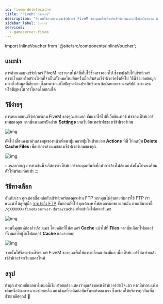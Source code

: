 ```yaml
---
id: fivem-deletecache
title: "FiveM: ล้างแคช"
description: "ค้นพบวิธีการล้างแคชเซิร์ฟเวอร์ FiveM ของคุณเพื่อเพิ่มประสิทธิภาพและแก้ไขข้อผิดพลาด เพื่อประสบการณ์การเล่นเกมที่ลื่นไหลขึ้น → เรียนรู้เพิ่มเติมตอนนี้"
sidebar_label: ลบแคช
services:
  - gameserver-fivem
---
```


import InlineVoucher from '@site/src/components/InlineVoucher';



## แนะนำ

การล้างแคชบนเซิร์ฟเวอร์ FiveM จะช่วยลบไฟล์ที่เก็บไว้ชั่วคราวออกไป ซึ่งจะบังคับให้เซิร์ฟเวอร์ดาวน์โหลดหรือสร้างไฟล์ที่จำเป็นทั้งหมดใหม่อีกครั้งเมื่อเริ่มต้นเซิร์ฟเวอร์ครั้งถัดไป วิธีนี้ช่วยลบข้อมูลเก่าหรือข้อมูลที่เสียหาย ซึ่งสามารถแก้ไขปัญหาด้านประสิทธิภาพ ข้อผิดพลาดของสคริปต์ การแครช หรือปัญหาในการโหลดโลกเกมได้

<InlineVoucher />

## วิธีง่ายๆ

การลบแคชบนเซิร์ฟเวอร์เกม FiveM ของคุณง่ายมาก ขั้นแรกให้ไปที่เว็บอินเทอร์เฟซของเซิร์ฟเวอร์เกมของคุณ จากนั้นหาและเปิดส่วน **Settings** บนเว็บอินเทอร์เฟซของเซิร์ฟเวอร์เกม



![img](https://screensaver01.zap-hosting.com/index.php/s/nizHMSk7oXCsJS4/download)



ถัดไป เลื่อนลงมาด้านล่างสุดของหน้าเพื่อหาปุ่มหลายปุ่มในส่วนย่อย **Actions** ที่นี่ ให้กดปุ่ม **Delete Cache Files** เพื่อทำการล้างแคชของเซิร์ฟเวอร์เกมของคุณ

![img](https://screensaver01.zap-hosting.com/index.php/s/A2RiTo8gJiTibGR/download)

:::warning 
การทำเช่นนี้จะรีสตาร์ทเซิร์ฟเวอร์ของคุณทันทีเพื่อทำการล้างไฟล์แคช ดังนั้นโปรดเตรียมตัวให้พร้อมก่อนทำ
:::


## วิธีทางเลือก

อันดับแรก คุณต้องเชื่อมต่อกับเซิร์ฟเวอร์ของคุณผ่าน FTP หากคุณไม่คุ้นเคยกับการใช้ FTP เราแนะนำให้ดูที่คู่มือ [การเข้าถึง FTP](gameserver-ftpaccess.md) ขั้นตอนถัดไป คุณต้องหาโฟลเดอร์แคชและลบมัน ตามเส้นทางนี้ `/gXXXXXX/fivem/server-data/cache` เพื่อเข้าถึงโฟลเดอร์แคช

![img](https://screensaver01.zap-hosting.com/index.php/s/dfpssTy8KL7B3cK/download)

ตอนนี้คุณแค่ต้องล้าง/ลบแคช โดยคลิกที่โฟลเดอร์ **Cache** แล้วไปที่ **Files** จากนั้นเลือกโฟลเดอร์ทั้งหมดที่อยู่ในโฟลเดอร์ **Cache** และลบออก

![img](https://screensaver01.zap-hosting.com/index.php/s/MnHpWiDmBgHa63B/download)

จากนั้นให้รีสตาร์ทเซิร์ฟเวอร์ FiveM ของคุณเพื่อให้การเปลี่ยนแปลงมีผล เมื่อเซิร์ฟเวอร์รีสตาร์ทแล้ว เซิร์ฟเวอร์จะเขียนแคชใหม่



## สรุป

ถ้าคุณทำตามขั้นตอนทั้งหมดนี้เรียบร้อยแล้ว แสดงว่าคุณล้างแคชเซิร์ฟเวอร์สำเร็จแล้ว หากมีคำถามเพิ่มเติมหรือต้องการความช่วยเหลือ อย่าลังเลที่จะติดต่อทีมซัพพอร์ตของเรา ซึ่งพร้อมให้บริการทุกวันเพื่อช่วยเหลือคุณ! 🙂

<InlineVoucher />